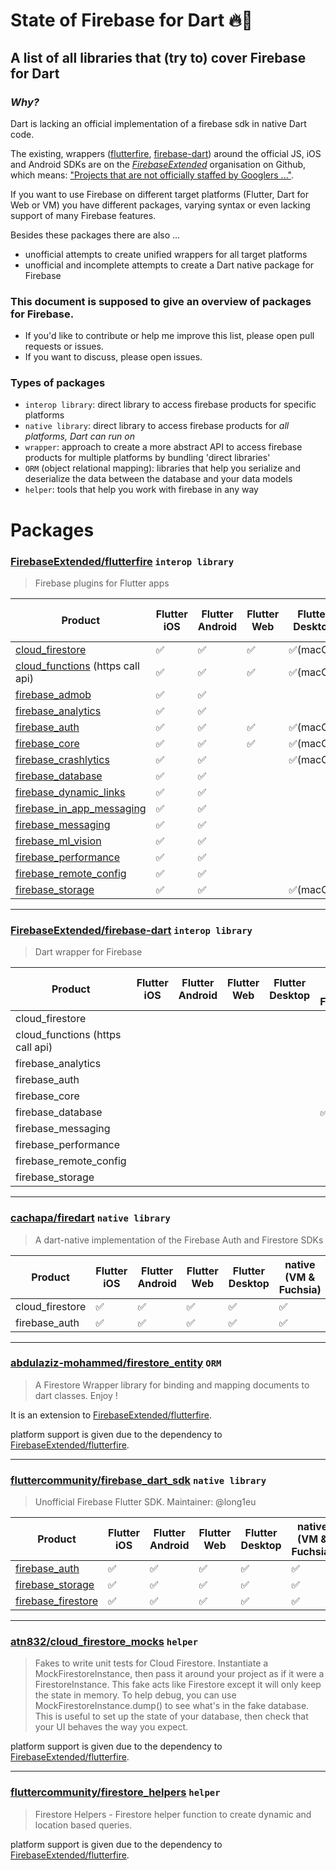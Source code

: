 # State of Firebase for Dart :fire::dart:
## A list of all libraries that (try to) cover Firebase for Dart

### *Why?*
Dart is lacking an official implementation of a firebase sdk in native Dart code.

The existing, wrappers ([flutterfire](https://github.com/FirebaseExtended/flutterfire), [firebase-dart](https://github.com/FirebaseExtended/firebase-dart)) around the official JS, iOS and Android SDKs are on the [*FirebaseExtended*](https://github.com/FirebaseExtended) organisation on Github, which means: 
["Projects that are not officially staffed by Googlers ..."](https://github.com/FirebaseExtended).

If you want to use Firebase on different target platforms (Flutter, Dart for Web or VM) you have different packages, varying syntax or even lacking support of many Firebase features.

Besides these packages there are also ...
- unofficial attempts to create unified wrappers for all target platforms
- unofficial and incomplete attempts to create a Dart native package for Firebase 

### This document is supposed to give an overview of packages for Firebase.
- If you'd like to contribute or help me improve this list, please open pull requests or issues.
- If you want to discuss, please open issues. 

### Types of packages
- `interop library`: direct library to access firebase products for specific platforms
- `native library`: direct library to access firebase products for *all platforms, Dart can run on*
- `wrapper`: approach to create a more abstract API to access firebase products for multiple platforms by bundling 'direct libraries'
- `ORM` (object relational mapping): libraries that help you serialize and deserialize the data between the database and your data models
- `helper`: tools that help you work with firebase in any way

# Packages

### [FirebaseExtended/flutterfire](https://github.com/FirebaseExtended/flutterfire) `interop library`

> Firebase plugins for Flutter apps

|Product|Flutter iOS|Flutter Android|Flutter Web|Flutter Desktop|native (VM & Fuchsia)|dart2js|
|---|---|---|---|---|---|---|
|[cloud_firestore](https://pub.dev/packages/cloud_firestore)|:white_check_mark:|:white_check_mark:|:white_check_mark:|:white_check_mark:(macOs)|||
|[cloud_functions](https://pub.dev/packages/cloud_functions) (https call api)|:white_check_mark:|:white_check_mark:|:white_check_mark:|:white_check_mark:(macOs)|||
|[firebase_admob](https://pub.dartlang.org/packages/firebase_admob)|:white_check_mark:|:white_check_mark:||   |   |   |
|[firebase_analytics](https://pub.dartlang.org/packages/firebase_analytics)|:white_check_mark:|:white_check_mark:||   |   |   |
|[firebase_auth](https://pub.dartlang.org/packages/firebase_analytics)|:white_check_mark:|:white_check_mark:|:white_check_mark:|:white_check_mark:(macOs)|   |
|[firebase_core](https://pub.dartlang.org/packages/firebase_core)|:white_check_mark:|:white_check_mark:|:white_check_mark:|:white_check_mark:(macOs)|   |
|[firebase_crashlytics](https://pub.dartlang.org/packages/firebase_crashlytics)|:white_check_mark:|:white_check_mark:|   |:white_check_mark:(macOs)|   |
|[firebase_database](https://pub.dartlang.org/packages/firebase_database)|:white_check_mark:|:white_check_mark:||   |   |   |
|[firebase_dynamic_links](https://pub.dartlang.org/packages/firebase_dynamic_links)|:white_check_mark:|:white_check_mark:||   |   |   |
|[firebase_in_app_messaging](https://pub.dartlang.org/packages/firebase_in_app_messaging)|:white_check_mark:|:white_check_mark:||   |   |   |
|[firebase_messaging](https://pub.dartlang.org/packages/firebase_messaging)|:white_check_mark:|:white_check_mark:||   |   |   |
|[firebase_ml_vision](https://pub.dartlang.org/packages/firebase_ml_vision)|:white_check_mark:|:white_check_mark:||   |   |   |
|[firebase_performance](https://pub.dartlang.org/packages/firebase_performance)|:white_check_mark:|:white_check_mark:||   |   |   |
|[firebase_remote_config](https://pub.dartlang.org/packages/firebase_remote_config)|:white_check_mark:|:white_check_mark:|   |   |   |
|[firebase_storage](https://pub.dartlang.org/packages/firebase_storage)|:white_check_mark:|:white_check_mark:||:white_check_mark:(macOs)|   |   |

---

### [FirebaseExtended/firebase-dart](https://github.com/FirebaseExtended/firebase-dart) `interop library`

> Dart wrapper for Firebase

|Product|Flutter iOS|Flutter Android|Flutter Web|Flutter Desktop|native (VM & Fuchsia)|dart2js|
|---|---|---|---|---|---|---|
| cloud_firestore| | | | | |:white_check_mark:|
|cloud_functions (https call api)| | | | | |:white_check_mark:|
|firebase_analytics| | | | | |:white_check_mark:|
|firebase_auth| | | | | |:white_check_mark:|
|firebase_core| | | | | |:white_check_mark:|
|firebase_database| | | | |:white_check_mark:|:white_check_mark:|
|firebase_messaging| | | | | |:white_check_mark:|
|firebase_performance| | | | | |:white_check_mark:|
|firebase_remote_config| | | | | |:white_check_mark:|
|firebase_storage| | | | | |:white_check_mark:|

---

### [cachapa/firedart](https://github.com/cachapa/firedart) `native library`

> A dart-native implementation of the Firebase Auth and Firestore SDKs

|Product|Flutter iOS|Flutter Android|Flutter Web|Flutter Desktop|native (VM & Fuchsia)|dart2js|
|---|---|---|---|---|---|---|
|cloud_firestore|:white_check_mark:|:white_check_mark:|:white_check_mark:|:white_check_mark:|:white_check_mark:|:white_check_mark:|
|firebase_auth|:white_check_mark:|:white_check_mark:|:white_check_mark:|:white_check_mark:|:white_check_mark:|:white_check_mark:|

---

### [abdulaziz-mohammed/firestore_entity](https://github.com/abdulaziz-mohammed/firestore_entity) `ORM`

> A Firestore Wrapper library for binding and mapping documents to dart classes. Enjoy !

It is an extension to [FirebaseExtended/flutterfire](#firebaseextendedflutterfire-interop-library).

platform support is given due to the dependency to [FirebaseExtended/flutterfire](#firebaseextendedflutterfire-interop-library).

---

### [fluttercommunity/firebase_dart_sdk](https://github.com/fluttercommunity/firebase_dart_sdk) `native library`

> Unofficial Firebase Flutter SDK. Maintainer: @long1eu

|Product|Flutter iOS|Flutter Android|Flutter Web|Flutter Desktop|native (VM & Fuchsia)|dart2js|
|---|---|---|---|---|---|---|
|[firebase_auth](https://pub.dev/packages/cloud_firestore)|:white_check_mark:|:white_check_mark:|:white_check_mark:|:white_check_mark:|:white_check_mark:|:white_check_mark:|
|[firebase_storage](https://pub.dev/packages/cloud_firestore)|:white_check_mark:|:white_check_mark:|:white_check_mark:|:white_check_mark:|:white_check_mark:|:white_check_mark:|
|[firebase_firestore](https://pub.dev/packages/cloud_firestore)|:white_check_mark:|:white_check_mark:|:white_check_mark:|:white_check_mark:|:white_check_mark:|:white_check_mark:|

---

### [atn832/cloud_firestore_mocks](https://github.com/atn832/cloud_firestore_mocks) `helper`

> Fakes to write unit tests for Cloud Firestore. Instantiate a MockFirestoreInstance, then pass it around your project as if it were a FirestoreInstance. This fake acts like Firestore except it will only keep the state in memory. To help debug, you can use MockFirestoreInstance.dump() to see what's in the fake database. This is useful to set up the state of your database, then check that your UI behaves the way you expect.

platform support is given due to the dependency to [FirebaseExtended/flutterfire](#firebaseextendedflutterfire-interop-library).

---

### [fluttercommunity/firestore_helpers](https://github.com/fluttercommunity/firestore_helpers) `helper`

> Firestore Helpers - Firestore helper function to create dynamic and location based queries.

platform support is given due to the dependency to [FirebaseExtended/flutterfire](#firebaseextendedflutterfire-interop-library).

